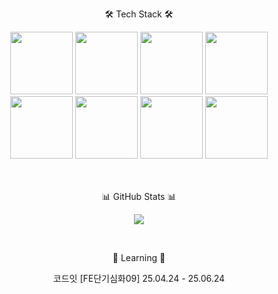 <p align="center">
🛠 Tech Stack 🛠
</p>
<div align="center">
  <!-- 첫 번째 줄 -->
  <img src="https://img.shields.io/badge/react-61DAFB?style=for-the-badge&logo=react&logoColor=black" width="100">
  <img src="https://img.shields.io/badge/next.js-000000?style=for-the-badge&logo=CSS3&logoColor=white" width="100">
  <img src="https://img.shields.io/badge/JavaScript-F7DF1E?style=for-the-badge&logo=javascript&logoColor=white" width="100">
  <img src="https://img.shields.io/badge/typescript-%23007ACC.svg?style=for-the-badge&logo=typescript&logoColor=white" width="100">
  <br>
  <!-- 두 번째 줄 -->
  <img src="https://img.shields.io/badge/HTML5-E34F26?style=for-the-badge&logo=HTML5&logoColor=white" width="100">
  <img src="https://img.shields.io/badge/CSS3-1572B6?style=for-the-badge&logo=CSS3&logoColor=white" width="100">
  <img src="https://img.shields.io/badge/tailwind-FCE7F3?style=for-the-badge&logo=CSS3&logoColor=2B7FFF" width="100">
  <img src="https://img.shields.io/badge/vercel-000000?style=for-the-badge&logo=CSS3&logoColor=ffffff" width="100">
</div>
<br>
<br>
<p align="center">
📊 GitHub Stats 📊
</p>
<p align="center">
  <img src="https://github-readme-stats.vercel.app/api?username=OhSSangHoon&show_icons=true&theme=radical" />
</p>
<br>
<p align="center">
📖 Learning 📖
</p>
<p align="center">
코드잇 [FE단기심화09] 25.04.24 - 25.06.24
</p>

<!--
**OhSSangHoon/OhSSangHoon** is a ✨ _special_ ✨ repository because its `README.md` (this file) appears on your GitHub profile.

